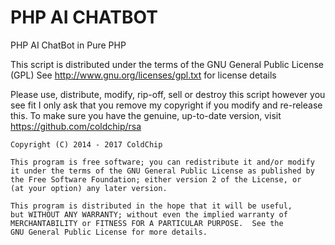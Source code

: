 PHP AI CHATBOT
==========

PHP AI ChatBot in Pure PHP

This script is distributed under the terms of the GNU General Public License (GPL)
See http://www.gnu.org/licenses/gpl.txt for license details

Please use, distribute, modify, rip-off, sell or destroy this script however you see fit
I only ask that you remove my copyright if you modify and re-release this.
To make sure you have the genuine, up-to-date version, visit https://github.com/coldchip/rsa

    Copyright (C) 2014 - 2017 ColdChip

    This program is free software; you can redistribute it and/or modify
    it under the terms of the GNU General Public License as published by
    the Free Software Foundation; either version 2 of the License, or
    (at your option) any later version.

    This program is distributed in the hope that it will be useful,
    but WITHOUT ANY WARRANTY; without even the implied warranty of
    MERCHANTABILITY or FITNESS FOR A PARTICULAR PURPOSE.  See the
    GNU General Public License for more details.

